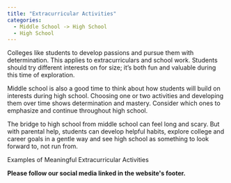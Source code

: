 ```yaml
---
title: "Extracurricular Activities"
categories:
  - Middle School -> High School
  - High School
---
```


<!---
<audio controls>
  <source src="horse.ogg" type="audio/ogg">
  <source src="horse.mp3" type="audio/mpeg">
</audio>
--->

Colleges like students to develop passions and pursue them with determination. This applies to extracurriculars and school work. Students should try different interests on for size; it’s both fun and valuable during this time of exploration.

 

Middle school is also a good time to think about how students will build on interests during high school. Choosing one or two activities and developing them over time shows determination and mastery. Consider which ones to emphasize and continue throughout high school.

 

The bridge to high school from middle school can feel long and scary. But with parental help, students can develop helpful habits, explore college and career goals in a gentle way and see high school as something to look forward to, not run from.

Examples of Meaningful Extracurricular Activities<a href="https://www.enlighteens.com/post/meaningful-extracurricular-activities-50-examples"></a>


<b>Please follow our social media linked in the website's footer.</b>
